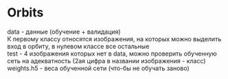 # Orbits   

data - данные (обучение + валидация)   
К первому классу относятся изображения, на которых можно выделить вход в орбиту, в нулевом классе все остальные    
test - 4 изображения которых нет в data, можно проверить обученную сеть на адекватность (2ая цифра в названии изображения - класс)   
weights.h5 - веса обученной сети (что-бы не обучать заново)   
